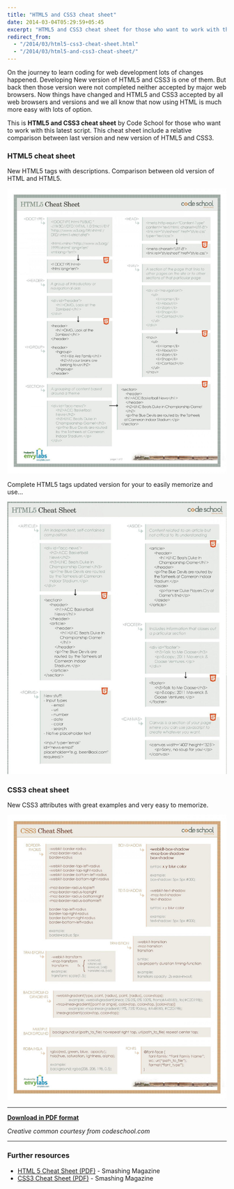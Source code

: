 ```yaml
---
title: "HTML5 and CSS3 cheat sheet"
date: 2014-03-04T05:29:59+05:45
excerpt: "HTML5 and CSS3 cheat sheet for those who want to work with this latest script."
redirect_from:
  - "/2014/03/html5-css3-cheat-sheet.html"
  - "/2014/03/html5-and-css3-cheat-sheet/"
---
```


On the journey to learn coding for web development lots of changes happened. Developing New version of HTML5 and CSS3 is one of them. But back then those version were not completed neither accepted by major web browsers. Now things have changed and HTML5 and CSS3 accepted by all web browsers and versions and we all know that now using HTML is much more easy with lots of option.

This is **HTML5 and CSS3 cheat sheet** by Code School for those who want to work with this latest script. This cheat sheet include a relative comparison between last version and new version of HTML5 and CSS3.

### HTML5 cheat sheet

New HTML5 tags with descriptions. Comparison between old version of HTML and HTML5.

![HTML5 cheat sheet](/uploads/2014/20140304--html5-cheat-sheet_w1200.jpg)

Complete HTML5 tags updated version for your to easily memorize and use...

![HTML5 cheat sheet](/uploads/2014/20140304--html5-cheat-sheet2_w1200.jpg)

### CSS3 cheat sheet

New CSS3 attributes with great examples and very easy to memorize.

![CSS3 cheat sheet](/uploads/2014/20140304--css3-cheat-sheet_w1200.jpg)

---

[**Download in PDF format**](/uploads/2014/20140304--html5-and-css3-cheat-sheet.pdf)

*Creative common courtesy from codeschool.com*

---

### Further resources

* [HTML 5 Cheat Sheet (PDF)](http://www.smashingmagazine.com/2009/07/06/html-5-cheat-sheet-pdf/) - Smashing Magazine
* [CSS3 Cheat Sheet (PDF)](http://www.smashingmagazine.com/2009/07/13/css-3-cheat-sheet-pdf/) - Smashing Magazine
